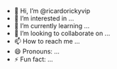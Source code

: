 - 👋 Hi, I’m @ricardorickyvip
- 👀 I’m interested in ...
- 🌱 I’m currently learning ...
- 💞️ I’m looking to collaborate on ...
- 📫 How to reach me ...
- 😄 Pronouns: ...
- ⚡ Fun fact: ...

<!---
ricardorickyvip/ricardorickyvip is a ✨ special ✨ repository because its `README.md` (this file) appears on your GitHub profile.
You can click the Preview link to take a look at your changes.
--->
